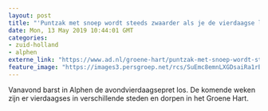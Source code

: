 ```yaml
---
layout: post
title: "'Puntzak met snoep wordt steeds zwaarder als je de vierdaagse loopt'"
date: Mon, 13 May 2019 10:44:01 GMT
categories: 
- zuid-holland 
- alphen 
externe_link: "https://www.ad.nl/groene-hart/puntzak-met-snoep-wordt-steeds-zwaarder-als-je-de-vierdaagse-loopt~a33f5c29/"
feature_image: "https://images3.persgroep.net/rcs/SuEmc8emnLXGDsaiRa1rB1Ja9yE/diocontent/54478593/_fitwidth/400/?appId=21791a8992982cd8da851550a453bd7f&quality=0.7"
---
```


Vanavond barst in Alphen de avondvierdaagsepret los. De komende weken zijn er vierdaagses in verschillende steden en dorpen in het Groene Hart.
